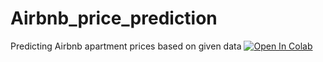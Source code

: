 # Airbnb_price_prediction
Predicting Airbnb apartment prices based on given data
[![Open In Colab](https://colab.research.google.com/assets/colab-badge.svg)](https://colab.research.google.com/drive/1DRIwMMDP2QFhhkQHdor0XCG0Kb-6bKhj#scrollTo=lbKd-7jdLPhN)
